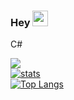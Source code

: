 
### Hey <img src="https://media.giphy.com/media/hvRJCLFzcasrR4ia7z/giphy.gif" width="25px">

C#

![](https://visitor-badge.glitch.me/badge?page_id=snww.snww)</br>
[![stats](https://github-readme-stats.vercel.app/api?username=0wd&theme=dark&show_icons=true)](https://github.com/0wd)</br>
[![Top Langs](https://github-readme-stats.vercel.app/api/top-langs/?username=0wd&theme=dark&layout=compact)](https://github.com/0wd)</br>
